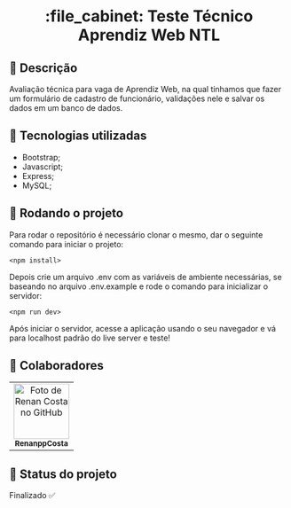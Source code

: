 <h1 align="center">:file_cabinet: Teste Técnico Aprendiz Web NTL</h1>

## :memo: Descrição
Avaliação técnica para vaga de Aprendiz Web, na qual tinhamos que fazer um formulário de cadastro de funcionário, validações nele e salvar os dados em um banco de dados.

## :wrench: Tecnologias utilizadas
* Bootstrap;
* Javascript;
* Express;
* MySQL;

## :rocket: Rodando o projeto
Para rodar o repositório é necessário clonar o mesmo, dar o seguinte comando para iniciar o projeto:
```
<npm install>
```
Depois crie um arquivo .env com as variáveis de ambiente necessárias, se baseando no arquivo .env.example e rode o comando para inicializar o servidor:
```
<npm run dev>
```
Após iniciar o servidor, acesse a aplicação usando o seu navegador e vá para localhost padrão do live server e teste!

## :handshake: Colaboradores
<table>
  <tr>
    <td align="center">
      <a href="https://github.com/RenanppCosta">
        <img src="https://avatars.githubusercontent.com/u/94565505?v=4" width="100px;" alt="Foto de Renan Costa no GitHub"/><br>
        <sub>
          <b>RenanppCosta</b>
        </sub>
      </a>
    </td>
  </tr>
</table>

## :dart: Status do projeto
Finalizado ✅
